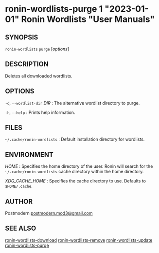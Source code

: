 # ronin-wordlists-purge 1 "2023-01-01" Ronin Wordlists "User Manuals"

## SYNOPSIS

`ronin-wordlists` `purge` [*options*]

## DESCRIPTION

Deletes all downloaded wordlists.

## OPTIONS

`-d`, `--wordlist-dir` *DIR*
: The alternative wordlist directory to purge.

`-h`, `--help`
: Prints help information.

## FILES

`~/.cache/ronin-wordlists`
: Default installation directory for wordlists.

## ENVIRONMENT

*HOME*
: Specifies the home directory of the user. Ronin will search for the
  `~/.cache/ronin-wordlists` cache directory within the home directory.

*XDG_CACHE_HOME*
: Specifies the cache directory to use. Defaults to `$HOME/.cache`.

## AUTHOR

Postmodern <postmodern.mod3@gmail.com>

## SEE ALSO

[ronin-wordlists-download](ronin-wordlists-download.1.md) [ronin-wordlists-remove](ronin-wordlists-remove.1.md) [ronin-wordlists-update](ronin-wordlists-update.1.md) [ronin-wordlists-purge](ronin-wordlists-purge.1.md)